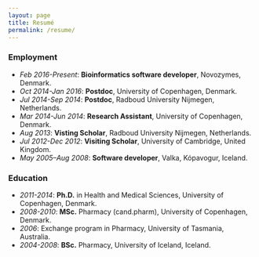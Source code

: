 ```yaml
---
layout: page
title: Resumé
permalink: /resume/
---
```


### Employment

* *Feb 2016-Present*: **Bioinformatics software developer**, Novozymes, Denmark.
* *Oct 2014-Jan 2016*: **Postdoc**, University of Copenhagen, Denmark.
* *Jul 2014-Sep 2014*: **Postdoc**, Radboud University Nijmegen, Netherlands.
* *Mar 2014-Jun 2014*: **Research Assistant**, University of Copenhagen, Denmark.
* *Aug 2013*: **Visting Scholar**, Radboud University Nijmegen, Netherlands.
* *Jul 2012-Dec 2012*: **Visiting Scholar**, University of Cambridge, United Kingdom.
* *May 2005–Aug 2008*: **Software developer**, Valka, Kópavogur, Iceland.

### Education

* *2011-2014*: **Ph.D.** in Health and Medical Sciences, University of Copenhagen, Denmark.
* *2008-2010*: **MSc.** Pharmacy (cand.pharm), University of Copenhagen, Denmark.
* *2006*: Exchange program in Pharmacy, University of Tasmania, Australia.
* *2004-2008*: **BSc.** Pharmacy, University of Iceland, Iceland.

